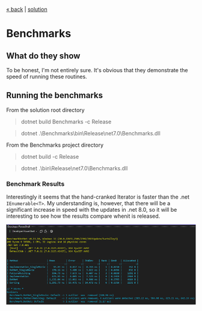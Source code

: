 [« back](../README.md#do-you-need-to-know-how-to-implement-design-patterns) | [solution](./)
# Benchmarks 

## What do they show

To be honest, I'm not entirely sure. It's obvious that they demonstrate the speed of running these routines.

## Running the benchmarks
From the solution root directory
> dotnet build Benchmarks -c Release

> dotnet .\Benchmarks\bin\Release\net7.0\Benchmarks.dll

From the Benchmarks project directory
> dotnet build -c Release

> dotnet .\bin\Release\net7.0\Benchmarks.dll

### Benchmark Results

Interestingly it seems that the hand-cranked Iterator is faster than the .net `IEnumerable<T>`. My understanding is, however, that there will be a significant increase in speed with the updates in .net 8.0, so it will be interesting to see how the results compare whenit is released.

![benchamark results](../images/benchmarks.png)